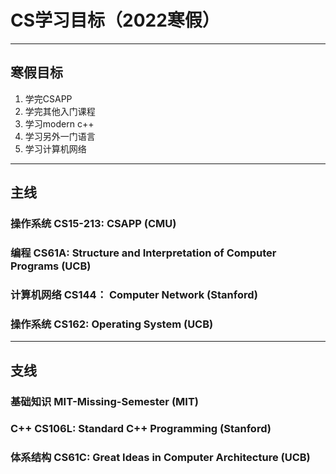 # CS学习目标（2022寒假）
---
## 寒假目标
1. 学完CSAPP
2. 学完其他入门课程
3. 学习modern c\+\+
4. 学习另外一门语言
5. 学习计算机网络
---
## 主线
### 操作系统 CS15-213: CSAPP (CMU)
### 编程 CS61A: Structure and Interpretation of Computer Programs (UCB)
### 计算机网络 CS144： Computer Network (Stanford)
### 操作系统 CS162: Operating System (UCB)
---
## 支线
### 基础知识 MIT-Missing-Semester (MIT)
### C++ CS106L: Standard C\+\+ Programming (Stanford)
### 体系结构 CS61C: Great Ideas in Computer Architecture (UCB)
